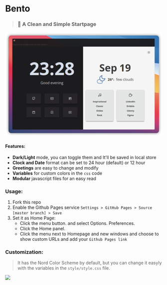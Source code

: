 # Bento

> ### 🍱 A Clean and Simple Startpage

![](https://github.com/MiguelRAvila/Bento/blob/master/assets/preview.png)

#### Features:

- **Dark/Light** mode, you can toggle them and It'll be saved in local store
-   **Clock and Date** format can be set to 24 hour (default) or 12 hour
-   **Greetings** are easy to change and modify
-   **Variables** for custom colors in the `css` code
-   **Modular** javascript files for an easy read

### Usage:

1. Fork this repo
2. Enable the Github Pages service `Settings > GitHub Pages > Source [master branch] > Save`
3. Set it as Home Page:
    - Click the menu button. and select Options. Preferences.
    - Click the Home panel.
    - Click the menu next to Homepage and new windows and choose to show custom URLs and add your `Github Pages link`

### Customization:
> It has the Nord Color Scheme by default, but you can change it easyly with the variables in the `style/style.css` file. 

![](https://github.com/MiguelRAvila/Bento/blob/master/assets/code.png)
